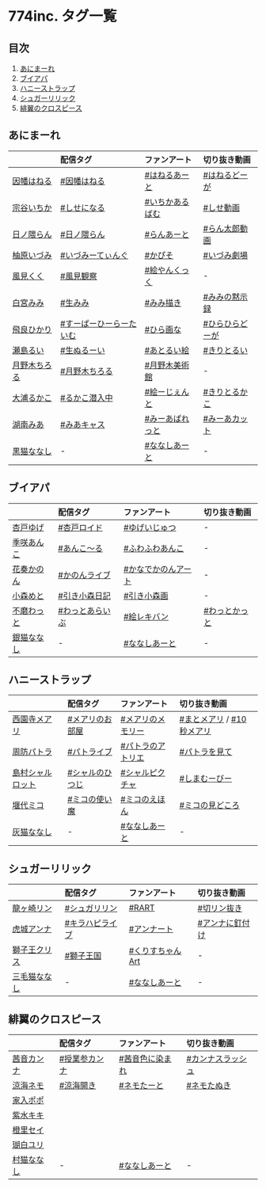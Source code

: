 # 774inc. タグ一覧
## 目次
1. [あにまーれ](https://github.com/RSyiets/774inc-tags#あにまーれ)  
2. [ブイアパ](https://github.com/RSyiets/774inc-tags#ブイアパ)  
3. [ハニーストラップ](https://github.com/RSyiets/774inc-tags#ハニーストラップ)  
4. [シュガーリリック](https://github.com/RSyiets/774inc-tags#シュガーリリック)  
5. [緋翼のクロスピース](https://github.com/RSyiets/774inc-tags#緋翼のクロスピース)  

## あにまーれ
|  | 配信タグ | ファンアート | 切り抜き動画 |
|:--|:--|:--|:--|
| [因幡はねる](https://twitter.com/Haneru_Inaba) | [#因幡はねる](https://twitter.com/search?q=%23因幡はねる) | [#はねるあーと](https://twitter.com/search?q=%23はねるあーと) | [#はねるどーが](https://twitter.com/search?q=%23はねるどーが) |
| [宗谷いちか](https://twitter.com/Ichika_Souya) | [#しせになる](https://twitter.com/search?q=%23しせになる) | [#いちかあるばむ](https://twitter.com/search?q=%23いちかあるばむ) | [#しせ動画](https://twitter.com/search?q=%23しせ動画) |
| [日ノ隈らん](https://twitter.com/Ran_Hinokuma) | [#日ノ隈らん](https://twitter.com/search?q=%23日ノ隈らん) | [#らんあーと](https://twitter.com/search?q=%23らんあーと) | [#らん太郎動画](https://twitter.com/search?q=%23らん太郎動画) |
| [柚原いづみ](https://twitter.com/Izumi_Yunohara) | [#いづみーてぃんぐ](https://twitter.com/search?q=%23いづみーてぃんぐ) | [#かぴそ](https://twitter.com/search?q=%23かぴそ) | [#いづみ劇場](https://twitter.com/search?q=%23いづみ劇場) |
| [風見くく](https://twitter.com/Kuku_Kazami) | [#風見観察](https://twitter.com/search?q=%23風見観察) | [#絵やんくっく](https://twitter.com/search?q=%23絵やんくっく) | - |
| [白宮みみ](https://twitter.com/shiromiya_mimi) | [#生みみ](https://twitter.com/search?q=%23生みみ) | [#みみ描き](https://twitter.com/search?q=%23みみ描き) | [#みみの黙示録](https://twitter.com/search?q=%23みみの黙示録) |
| [飛良ひかり](https://twitter.com/Hikari_Hira) | [#すーぱーひーらーたいむ](https://twitter.com/search?q=%23すーぱーひーらーたいむ) | [#ひら画な](https://twitter.com/search?q=%23ひら画な) | [#ひらひらどーが](https://twitter.com/search?q=%23ひらひらどーが) |
| [瀬島るい](https://twitter.com/Rui_Seshima) | [#生ぬるーい](https://twitter.com/search?q=%23生ぬるーい) | [#あとるい絵](https://twitter.com/search?q=%23あとるい絵) | [#きりとるい](https://twitter.com/search?q=%23きりとるい) |
| [月野木ちろる](https://twitter.com/tirol0_0lorit) | [#月野木ちろる](https://twitter.com/search?q=%23月野木ちろる) | [#月野木美術館](https://twitter.com/search?q=%23月野木美術館) | - |
| [大浦るかこ](https://twitter.com/Rukako_Oura) | [#るかこ潜入中](https://twitter.com/search?q=%23るかこ潜入中) | [#絵ーじぇんと](https://twitter.com/search?q=%23絵ーじぇんと) | [#きりとるかこ](https://twitter.com/search?q=%23きりとるかこ) |
| [湖南みあ](https://twitter.com/Mia_Konan) | [#みあキャス](https://twitter.com/search?q=%23みあキャス) | [#みーあぱれっと](https://twitter.com/search?q=%23みーあぱれっと) | [#みーあカット](https://twitter.com/search?q=%23みーあカット) |
| [黒猫ななし](https://twitter.com/Animare_cafe) | - | [#ななしあーと](https://twitter.com/search?q=%23ななしあーと) | - |

## ブイアパ
|  | 配信タグ | ファンアート | 切り抜き動画 |
|:--|:--|:--|:--|
| [杏戸ゆげ](https://twitter.com/Uge_And) | [#杏戸ロイド](https://twitter.com/search?q=%23杏戸ロイド) | [#ゆげいじゅつ](https://twitter.com/search?q=%23ゆげいじゅつ) | - |
| [季咲あんこ](https://twitter.com/Anko_Kisaki) | [#あんこ～る](https://twitter.com/search?q=%23あんこ～る) | [#ふわふわあんこ](https://twitter.com/search?q=%23ふわふわあんこ) | - |
| [花奏かのん](https://twitter.com/_kanade_kanon) | [#かのんライブ](https://twitter.com/search?q=%23かのんライブ) | [#かなでかのんアート](https://twitter.com/search?q=%23かなでかのんアート) | - |
| [小森めと](https://twitter.com/Met_Komori) | [#引き小森日記](https://twitter.com/search?q=%23引き小森日記) | [#引き小森画](https://twitter.com/search?q=%23引き小森画) | - |
| [不磨わっと](https://twitter.com/Wat_Huma) | [#わっとあらいぶ](https://twitter.com/search?q=%23わっとあらいぶ) | [#絵レキバン](https://twitter.com/search?q=%23絵レキバン) | [#わっとかっと](https://twitter.com/search?q=%23わっとかっと) |
| [銀猫ななし](https://twitter.com/Vtuber_ApArt) | - | [#ななしあーと](https://twitter.com/search?q=%23ななしあーと) | - |

## ハニーストラップ
|  | 配信タグ | ファンアート | 切り抜き動画 |
|:--|:--|:--|:--|
| [西園寺メアリ](https://twitter.com/Mary_HNST) | [#メアリのお部屋](https://twitter.com/search?q=%23メアリのお部屋) | [#メアリのメモリー](https://twitter.com/search?q=%23メアリのメモリー) | [#まとメアリ](https://twitter.com/search?q=%23まとメアリ) / [#10秒メアリ](https://twitter.com/search?q=%2310秒メアリ) |
| [周防パトラ](https://twitter.com/Patra_HNST) | [#パトライブ](https://twitter.com/search?q=%23パトライブ) | [#パトラのアトリエ](https://twitter.com/search?q=%23パトラのアトリエ) | [#パトラを見て](https://twitter.com/search?q=%23パトラを見て) |
| [島村シャルロット](https://twitter.com/Charlotte_HNST) | [#シャルのひつじ](https://twitter.com/search?q=%23シャルのひつじ) | [#シャルピクチャ](https://twitter.com/search?q=%23シャルピクチャ) | [#しまむーびー](https://twitter.com/search?q=%23しまむービー) |
| [堰代ミコ](https://twitter.com/Mico_HNST) | [#ミコの使い魔](https://twitter.com/search?q=%23ミコの使い魔) | [#ミコのえほん](https://twitter.com/search?q=%23ミコのえほん) | [#ミコの見どころ](https://twitter.com/search?q=%23ミコの見どころ) |
| [灰猫ななし](https://twitter.com/HNST_official) | - | [#ななしあーと](https://twitter.com/search?q=%23ななしあーと) | - |

## シュガーリリック
|  | 配信タグ | ファンアート | 切り抜き動画 |
|:--|:--|:--|:--|
| [龍ヶ崎リン](https://twitter.com/Rene_Ryugasaki) | [#シュガリリン](https://twitter.com/search?q=%23シュガリリン) | [#RART](https://twitter.com/search?q=%23RART) | [#切リン抜き](https://twitter.com/search?q=%23切リン抜き) |
| [虎城アンナ](https://twitter.com/Anna_Kojo) | [#キラハピライブ](https://twitter.com/search?q=%23キラハピライブ) | [#アンナート](https://twitter.com/search?q=%23アンナート) | [#アンナに釘付け](https://twitter.com/search?q=%23アンナに釘付け) |
| [獅子王クリス](https://twitter.com/ChrisShishio) | [#獅子王国](https://twitter.com/search?q=%23獅子王国) | [#くりすちゃんArt](https://twitter.com/search?q=%23くりすちゃんArt) | - |
| [三毛猫ななし](https://twitter.com/SugarLyric_PI) | - | [#ななしあーと](https://twitter.com/search?q=%23ななしあーと) | - |

## 緋翼のクロスピース
|  | 配信タグ | ファンアート | 切り抜き動画 |
|:--|:--|:--|:--|
| [茜音カンナ](https://twitter.com/Canna_Akane) | [#授業参カンナ](https://twitter.com/search?q=%23授業参カンナ) | [#茜音色に染まれ](https://twitter.com/search?q=%23茜音色に染まれ) | [#カンナスラッシュ](https://twitter.com/search?q=%23カンナスラッシュ) |
| [涼海ネモ](https://twitter.com/Nemo_Suzumi) | [#涼海開き](https://twitter.com/search?q=%23涼海開き) | [#ネモたーと](https://twitter.com/search?q=%23ネモたーと) | [#ネモたぬき](https://twitter.com/search?q=%23ネモたぬき) |
| [家入ポポ](https://twitter.com/Popo_Ieiri) ||||
| [紫水キキ](https://twitter.com/Kiki_Shisui) ||||
| [橙里セイ](https://twitter.com/Sei_Touri) ||||
| [瑚白ユリ](https://twitter.com/Yuri_Kohakuu) ||||
| [村猫ななし](https://twitter.com/HIYOCRO_PT) | - | [#ななしあーと](https://twitter.com/search?q=%23ななしあーと) | - |
